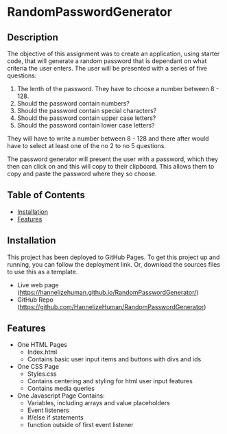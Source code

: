 # RandomPasswordGenerator

## Description
The objective of this assignment was to create an application, using starter code, that will generate a random password that is dependant on what criteria the user enters. The user will be presented with a series of five questions:

1. The lenth of the password. They have to choose a number between 8 - 128.
2. Should the password contain numbers?
3. Should the password contain special characters?
4. Should the password contain upper case letters?
5. Should the password contain lower case letters?

They will have to write a number between 8 - 128 and there after would have to select at least one of the no 2 to no 5 questions.

The password generator will present the user with a password, which they then can click on and this will copy to their clipboard. This allows them to copy and paste the password where they so choose.

## Table of Contents

- [Installation](#installation)
- [Features](#features)



## Installation
This project has been deployed to GitHub Pages. To get this project up and running, you can follow the deployment link. Or, download the sources files to use this as a template.

- Live web page (https://hannelizehuman.github.io/RandomPasswordGenerator/)
- GitHub Repo (https://github.com/HannelizeHuman/RandomPasswordGenerator)

## Features

* One HTML Pages
    -  Index.html
    - Contains basic user input items and buttons with divs and ids
* One CSS Page
    - Styles.css
    - Contains centering and styling for html user input features
    - Contains media queries
* One Javascript Page Contains: 
    - Variables, including arrays and value placeholders 
    - Event listeners 
    - If/else if statements 
    - function outside of first event listener


